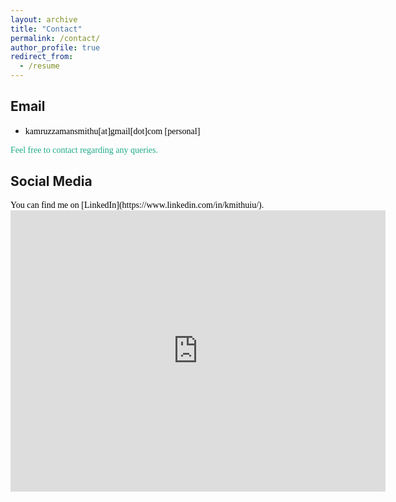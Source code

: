 ```yaml
---
layout: archive
title: "Contact"
permalink: /contact/
author_profile: true
redirect_from:
  - /resume
---
```

<!-- <span style="color:black; font-family:Georgia;">You can download a pdf copy of my <a href="../files/CV/resume.pdf">[CV]</a> here.</span>

<iframe src="/files/CV/resume.pdf" width="100%" height="500" frameborder="no" border="0" marginwidth="0" marginheight="0"></iframe>

<br> -->


## Email
+ <span style="font-family:Trebuchet MS; color:black;">kamruzzamansmithu[at]gmail[dot]com [personal] </span><br/>

<!-- + <span style="font-family:Trebuchet MS; color:black;">mustavi[at]rite[dot]com[dot]bd [official] </span><br/> -->
<!-- + <span style="font-family:Trebuchet MS; color:black;"> [official] </span> -->

<span style="color:#1FAB89; font-family:Georgia;">Feel free to contact regarding any queries.</span><br>
## Social Media
<span style="color:black; font-family:Georgia;">
You can find me on [LinkedIn](https://www.linkedin.com/in/kmithuiu/).
</span>

<!-- ## Office
[Office website]()
<address>
<span style="color:black; font-family:Georgia;">
,<br>
,<br>
,<br>
, 
</span> 
</address> 
<br/>
 -->

<iframe src="https://www.google.com/maps/embed?pb=!1m18!1m12!1m3!1d233668.06397580312!2d90.25487306039312!3d23.780753026877857!2m3!1f0!2f0!3f0!3m2!1i1024!2i768!4f13.1!3m3!1m2!1s0x3755b8b087026b81%3A0x8fa563bbdd5904c2!2sDhaka!5e0!3m2!1sen!2sbd!4v1747479190844!5m2!1sen!2sbd" width="600" height="450" style="border:0;" allowfullscreen="" loading="lazy" referrerpolicy="no-referrer-when-downgrade"></iframe>

